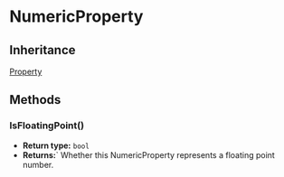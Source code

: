 # NumericProperty

## Inheritance
[Property](./property.md)

## Methods

### IsFloatingPoint()

- **Return type:** `bool`
- **Returns:**` Whether this NumericProperty represents a floating point number.